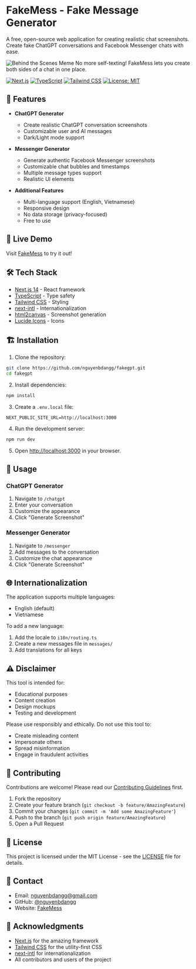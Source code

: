 # FakeMess - Fake Message Generator

A free, open-source web application for creating realistic chat screenshots. Create fake ChatGPT conversations and Facebook Messenger chats with ease.

![Behind the Scenes Meme](self-texting-behind-the-scene.jpg)
No more self-texting! FakeMess lets you create both sides of a chat in one place.

[![Next.js](https://img.shields.io/badge/Next.js-000000?style=for-the-badge&logo=next.js&logoColor=white)](https://nextjs.org/)
[![TypeScript](https://img.shields.io/badge/TypeScript-007ACC?style=for-the-badge&logo=typescript&logoColor=white)](https://www.typescriptlang.org/)
[![Tailwind CSS](https://img.shields.io/badge/Tailwind_CSS-38B2AC?style=for-the-badge&logo=tailwind-css&logoColor=white)](https://tailwindcss.com/)
[![License: MIT](https://img.shields.io/badge/License-MIT-yellow.svg?style=for-the-badge)](https://opensource.org/licenses/MIT)

## 🌟 Features

- **ChatGPT Generator**
  - Create realistic ChatGPT conversation screenshots
  - Customizable user and AI messages
  - Dark/Light mode support

- **Messenger Generator**
  - Generate authentic Facebook Messenger screenshots
  - Customizable chat bubbles and timestamps
  - Multiple message types support
  - Realistic UI elements

- **Additional Features**
  - Multi-language support (English, Vietnamese)
  - Responsive design
  - No data storage (privacy-focused)
  - Free to use

## 🚀 Live Demo

Visit [FakeMess](https:www//fakemess.com) to try it out!

## 🛠️ Tech Stack

- [Next.js 14](https://nextjs.org/) - React framework
- [TypeScript](https://www.typescriptlang.org/) - Type safety
- [Tailwind CSS](https://tailwindcss.com/) - Styling
- [next-intl](https://next-intl-docs.vercel.app/) - Internationalization
- [html2canvas](https://html2canvas.hertzen.com/) - Screenshot generation
- [Lucide Icons](https://lucide.dev/) - Icons

## 🏗️ Installation

1. Clone the repository:
```bash
git clone https://github.com/nguyenbdangg/fakegpt.git
cd fakegpt
```

2. Install dependencies:
```bash
npm install
```

3. Create a `.env.local` file:
```env
NEXT_PUBLIC_SITE_URL=http://localhost:3000
```

4. Run the development server:
```bash
npm run dev
```

5. Open [http://localhost:3000](http://localhost:3000) in your browser.

## 📝 Usage

### ChatGPT Generator
1. Navigate to `/chatgpt`
2. Enter your conversation
3. Customize the appearance
4. Click "Generate Screenshot"

### Messenger Generator
1. Navigate to `/messenger`
2. Add messages to the conversation
3. Customize the chat appearance
4. Click "Generate Screenshot"

## 🌐 Internationalization

The application supports multiple languages:
- English (default)
- Vietnamese

To add a new language:
1. Add the locale to `i18n/routing.ts`
2. Create a new messages file in `messages/`
3. Add translations for all keys

## ⚠️ Disclaimer

This tool is intended for:
- Educational purposes
- Content creation
- Design mockups
- Testing and development

Please use responsibly and ethically. Do not use this tool to:
- Create misleading content
- Impersonate others
- Spread misinformation
- Engage in fraudulent activities

## 🤝 Contributing

Contributions are welcome! Please read our [Contributing Guidelines](CONTRIBUTING.md) first.

1. Fork the repository
2. Create your feature branch (`git checkout -b feature/AmazingFeature`)
3. Commit your changes (`git commit -m 'Add some AmazingFeature'`)
4. Push to the branch (`git push origin feature/AmazingFeature`)
5. Open a Pull Request

## 📄 License

This project is licensed under the MIT License - see the [LICENSE](LICENSE) file for details.

## 📧 Contact

- Email: nguyenbdangg@gmail.com
- GitHub: [@nguyenbdangg](https://github.com/nguyendb305)
- Website: [FakeMess](https:www//fakemess.com)

## 🙏 Acknowledgments

- [Next.js](https://nextjs.org/) for the amazing framework
- [Tailwind CSS](https://tailwindcss.com/) for the utility-first CSS
- [next-intl](https://next-intl-docs.vercel.app/) for internationalization
- All contributors and users of the project
